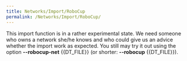 ```yaml
---
title: Networks/Import/RoboCup
permalink: /Networks/Import/RoboCup/
---
```


This import function is in a rather experimental state. We need someone
who owns a network she/he knows and who could give us an advice whether
the import work as expected. You still may try it out using the option **--robocup-net** {{DT_FILE}}
(or shorter: **--robocup** {{DT_FILE}}).